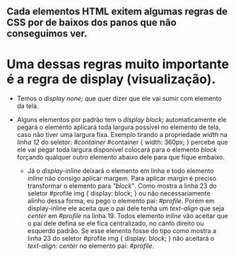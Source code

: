 ## Cada elementos HTML exitem algumas regras de CSS por de baixos dos panos que não conseguimos ver.

# Uma dessas regras muito importante é a regra de display (visualização).

- Temos o _display none;_ que quer dizer que ele vai sumir com elemento da tela.

- Alguns elementos por padrão tem o _display block;_ automaticamente ele pegará o elemento aplicará toda largura possível no elemento de tela, caso não tiver uma largura fixa. Exemplo tirando a propriedade _width_ na _linha 12_ do seletor: _#container_ #container {
  width: 360px;
  } percebe que ele vai pegar toda largura disponível colocará para o elemento _block_ forçando qualquer outro elemento abaixo dele para que fique embaixo.

  - Já o _display-inline_ deixará o elemento em linha e todo elemento _inline_ não consigo aplicar margem. Para aplicar margin é preciso transformar o elemento para _"block"_. Como mostra a linha 23 do seletor #profile img {
    display: block;
    }
    ou não necessariamente alinho dessa forma, eu pego o elemento pai: _#profile_. Porém em display-inline ele aceita que o pai dele tenha um _text-align_ que seja _center_ em _#profile_ na linha 19. Todos elemento _inline_ vão aceitar que o pai dele defina se ele fica centralizado, no canto direito ou esquerdo padrão. Se esse elenento fosse do tipo como mostra a linha 23 do seletor #profile img {
    display: block;
    } não aceitará o _text-align: center_ no elemento pai: _#profile_.

